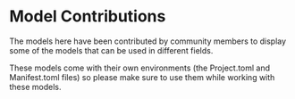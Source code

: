 # Model Contributions

The models here have been contributed by community members to display some of the models that can be used in different fields.

These models come with their own environments (the Project.toml and Manifest.toml files) so please make sure to use them while working with these models.
